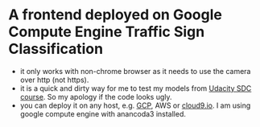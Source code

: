 # A frontend deployed on Google Compute Engine Traffic Sign Classification

- it only works with non-chrome browser as it needs to use the camera over http (not https).
- it is a quick and dirty way for me to test my models from [Udacity SDC course](https://github.com/udacity/traffic-signs). So my apology if the code looks ugly. 
- you can deploy it on any host, e.g. [GCP](https://cloud.google.com), AWS or [cloud9.io](https://c9.io/). I am using google compute engine with anancoda3 installed.